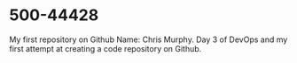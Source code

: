# 500-44428
My first repository on Github
Name: Chris Murphy.
Day 3 of DevOps and my first attempt at creating a code repository on Github.
